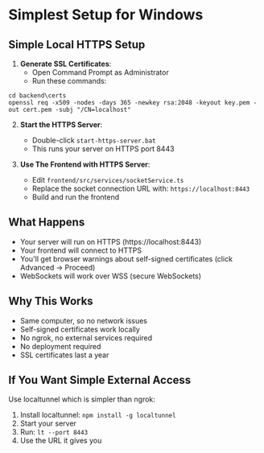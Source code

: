 # Simplest Setup for Windows

## Simple Local HTTPS Setup

1. **Generate SSL Certificates**:
   - Open Command Prompt as Administrator
   - Run these commands:

```
cd backend\certs
openssl req -x509 -nodes -days 365 -newkey rsa:2048 -keyout key.pem -out cert.pem -subj "/CN=localhost"
```

2. **Start the HTTPS Server**:
   - Double-click `start-https-server.bat`
   - This runs your server on HTTPS port 8443

3. **Use The Frontend with HTTPS Server**:
   - Edit `frontend/src/services/socketService.ts`
   - Replace the socket connection URL with: `https://localhost:8443`
   - Build and run the frontend

## What Happens
- Your server will run on HTTPS (https://localhost:8443)
- Your frontend will connect to HTTPS
- You'll get browser warnings about self-signed certificates (click Advanced → Proceed)
- WebSockets will work over WSS (secure WebSockets)

## Why This Works
- Same computer, so no network issues
- Self-signed certificates work locally
- No ngrok, no external services required
- No deployment required
- SSL certificates last a year

## If You Want Simple External Access
Use localtunnel which is simpler than ngrok:

1. Install localtunnel: `npm install -g localtunnel`
2. Start your server
3. Run: `lt --port 8443`
4. Use the URL it gives you